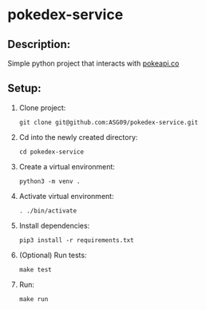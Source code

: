 # pokedex-service

## Description:

Simple python project that interacts with [pokeapi.co](https://pokeapi.co/)

## Setup:

1. Clone project:

   ```
   git clone git@github.com:ASG09/pokedex-service.git
   ```

2. Cd into the newly created directory:

    ```
    cd pokedex-service
    ```

3. Create a virtual environment:

   ```
   python3 -m venv .
   ```

4. Activate virtual environment:

    ```
    . ./bin/activate
    ```

5. Install dependencies:

    ```
    pip3 install -r requirements.txt
    ```

6. (Optional) Run tests:

    ```
    make test
    ```

7. Run:

    ```
    make run
    ```





